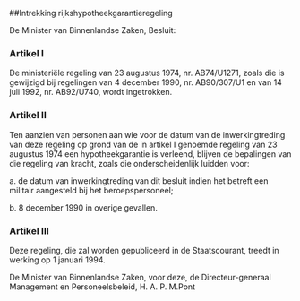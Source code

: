 <meta http-equiv='Content-Type' content='text/html; charset=utf-8' />

##Intrekking rijkshypotheekgarantieregeling

De Minister van Binnenlandse Zaken,  Besluit:    

### Artikel  I  

De ministeriële regeling van 23 augustus 1974, nr. AB74/U1271, zoals die is gewijzigd bij regelingen van 4 december 1990, nr. AB90/307/U1 en van 14 juli 1992, nr. AB92/U740, wordt ingetrokken.  

### Artikel  II  

Ten aanzien van personen aan wie voor de datum van de inwerkingtreding van deze regeling op grond van de in artikel I genoemde regeling van 23 augustus 1974 een hypotheekgarantie is verleend, blijven de bepalingen van die regeling van kracht, zoals die onderscheidenlijk luidden voor: 

a. de datum van inwerkingtreding van dit besluit indien het betreft een militair aangesteld bij het beroepspersoneel;  

b. 8 december 1990 in overige gevallen.    

### Artikel  III  

Deze regeling, die zal worden gepubliceerd in de Staatscourant, treedt in werking op 1 januari 1994.  

De 
Minister van Binnenlandse Zaken, voor deze, de 
Directeur-generaal Management en Personeelsbeleid,
H. A. P. M.Pont    
